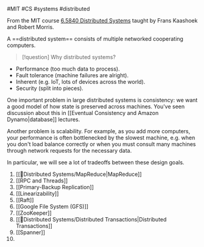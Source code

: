 #MIT #CS #systems #distributed

From the MIT course [6.5840 Distributed Systems](https://student.mit.edu/catalog/search.cgi?search=6.5840) taught by Frans Kaashoek and Robert Morris.

A ==distributed system== consists of multiple networked cooperating computers.

> [!question]
> Why distributed systems?

* Performance (too much data to process).
* Fault tolerance (machine failures are alright).
* Inherent (e.g. IoT, lots of devices across the world).
* Security (split into pieces).

One important problem in large distributed systems is consistency: we want a good model of how state is preserved across machines. You've seen discussion about this in [[Eventual Consistency and Amazon Dynamo|database]] lectures.

Another problem is scalability. For example, as you add more computers, your performance is often bottlenecked by the slowest machine, e.g. when you don't load balance correctly or when you must consult many machines through network requests for the necessary data.

In particular, we will see a lot of tradeoffs between these design goals.

1. [[🚣Distributed Systems/MapReduce|MapReduce]]
2. [[RPC and Threads]]
3. [[Primary-Backup Replication]]
4. [[Linearizability]]
5. [[Raft]]
6. [[Google File System (GFS)]]
7. [[ZooKeeper]]
8. [[🚣Distributed Systems/Distributed Transactions|Distributed Transactions]]
9. [[Spanner]]
10. 
